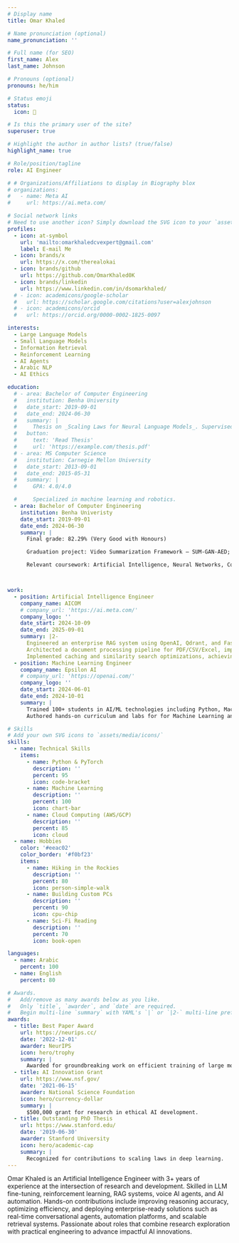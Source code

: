 ```yaml
---
# Display name
title: Omar Khaled

# Name pronunciation (optional)
name_pronunciation: ''

# Full name (for SEO)
first_name: Alex
last_name: Johnson

# Pronouns (optional)
pronouns: he/him

# Status emoji
status:
  icon: 🚀

# Is this the primary user of the site?
superuser: true

# Highlight the author in author lists? (true/false)
highlight_name: true

# Role/position/tagline
role: AI Engineer

# # Organizations/Affiliations to display in Biography blox
# organizations:
#   - name: Meta AI
#     url: https://ai.meta.com/

# Social network links
# Need to use another icon? Simply download the SVG icon to your `assets/media/icons/` folder.
profiles:
  - icon: at-symbol
    url: 'mailto:omarkhaledcvexpert@gmail.com'
    label: E-mail Me
  - icon: brands/x
    url: https://x.com/therealokai
  - icon: brands/github
    url: https://github.com/OmarKhaled0K
  - icon: brands/linkedin
    url: https://www.linkedin.com/in/dsomarkhaled/
  # - icon: academicons/google-scholar
  #   url: https://scholar.google.com/citations?user=alexjohnson
  # - icon: academicons/orcid
  #   url: https://orcid.org/0000-0002-1825-0097

interests:
  - Large Language Models
  - Small Language Models
  - Information Retrieval
  - Reinforcement Learning
  - AI Agents
  - Arabic NLP
  - AI Ethics

education:
  # - area: Bachelor of Computer Engineering
  #   institution: Benha University
  #   date_start: 2019-09-01
  #   date_end: 2024-06-30
  #   summary: |
  #     Thesis on _Scaling Laws for Neural Language Models_. Supervised by Prof. Andrew Ng. Published 5 papers in NeurIPS and ICML, with 2 best paper awards.
  #   button:
  #     text: 'Read Thesis'
  #     url: 'https://example.com/thesis.pdf'
  # - area: MS Computer Science
  #   institution: Carnegie Mellon University
  #   date_start: 2013-09-01
  #   date_end: 2015-05-31
  #   summary: |
  #     GPA: 4.0/4.0

  #     Specialized in machine learning and robotics.
  - area: Bachelor of Computer Engineering
    institution: Benha Univeristy
    date_start: 2019-09-01
    date_end: 2024-06-30
    summary: |
      Final grade: 82.29% (Very Good with Honours)

      Graduation project: Video Summarization Framework — SUM-GAN-AED; Grade: A+

      Relevant coursework: Artificial Intelligence, Neural Networks, Computer Vision, Image processing, Data Structures



work:
  - position: Artificial Intelligence Engineer
    company_name: AICOM
    # company_url: 'https://ai.meta.com/'
    company_logo: ''
    date_start: 2024-10-09
    date_end: 2025-09-01
    summary: |2-
      Engineered an enterprise RAG system using OpenAI, Qdrant, and FastAPI, reducing response times from 30s to <3s for 100+ concurrent users.
      Architected a document processing pipeline for PDF/CSV/Excel, improving Arabic document QA accuracy by 50% via SQL extraction and query optimization.
      Implemented caching and similarity search optimizations, achieving <250ms
  - position: Machine Learning Engineer
    company_name: Epsilon AI
    # company_url: 'https://openai.com/'
    company_logo: ''
    date_start: 2024-06-01
    date_end: 2024-10-01
    summary: |
      Trained 100+ students in AI/ML technologies including Python, Machine Learning, and Deep Learning, achieving 95% satisfaction.
      Authored hands-on curriculum and labs for for Machine Learning and Deep Learning, directly contributing to student project success.

# Skills
# Add your own SVG icons to `assets/media/icons/`
skills:
  - name: Technical Skills
    items:
      - name: Python & PyTorch
        description: ''
        percent: 95
        icon: code-bracket
      - name: Machine Learning
        description: ''
        percent: 100
        icon: chart-bar
      - name: Cloud Computing (AWS/GCP)
        description: ''
        percent: 85
        icon: cloud
  - name: Hobbies
    color: '#eeac02'
    color_border: '#f0bf23'
    items:
      - name: Hiking in the Rockies
        description: ''
        percent: 80
        icon: person-simple-walk
      - name: Building Custom PCs
        description: ''
        percent: 90
        icon: cpu-chip
      - name: Sci-Fi Reading
        description: ''
        percent: 70
        icon: book-open

languages:
  - name: Arabic
    percent: 100
  - name: English
    percent: 80

# Awards.
#   Add/remove as many awards below as you like.
#   Only `title`, `awarder`, and `date` are required.
#   Begin multi-line `summary` with YAML's `|` or `|2-` multi-line prefix and indent 2 spaces below.
awards:
  - title: Best Paper Award
    url: https://neurips.cc/
    date: '2022-12-01'
    awarder: NeurIPS
    icon: hero/trophy
    summary: |
      Awarded for groundbreaking work on efficient training of large models.
  - title: AI Innovation Grant
    url: https://www.nsf.gov/
    date: '2021-06-15'
    awarder: National Science Foundation
    icon: hero/currency-dollar
    summary: |
      $500,000 grant for research in ethical AI development.
  - title: Outstanding PhD Thesis
    url: https://www.stanford.edu/
    date: '2019-06-30'
    awarder: Stanford University
    icon: hero/academic-cap
    summary: |
      Recognized for contributions to scaling laws in deep learning.
---
```


Omar Khaled is an Artificial Intelligence Engineer with 3+ years of experience at the intersection of research and development. Skilled in LLM fine-tuning, reinforcement learning, RAG systems, voice AI agents, and AI automation. Hands-on contributions include improving reasoning accuracy, optimizing efficiency, and deploying enterprise-ready solutions such as real-time conversational agents, automation platforms, and scalable retrieval systems. Passionate about roles that combine research exploration with practical engineering to advance impactful AI innovations.

